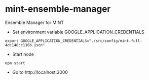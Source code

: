 # mint-ensemble-manager
Ensemble Manager for MINT

* Set environment variable GOOGLE_APPLICATION_CREDENTIALS
```
export GOOGLE_APPLICATION_CREDENTIALS="./src/config/mint-full-4dc148cc116b.json" 
```

* Start node
```
npm start
```

* Go to http://localhost:3000
